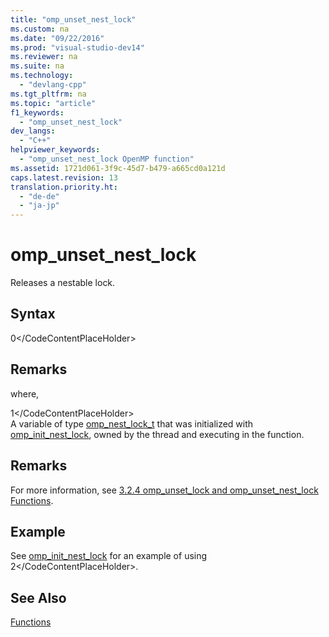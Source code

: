 ```yaml
---
title: "omp_unset_nest_lock"
ms.custom: na
ms.date: "09/22/2016"
ms.prod: "visual-studio-dev14"
ms.reviewer: na
ms.suite: na
ms.technology: 
  - "devlang-cpp"
ms.tgt_pltfrm: na
ms.topic: "article"
f1_keywords: 
  - "omp_unset_nest_lock"
dev_langs: 
  - "C++"
helpviewer_keywords: 
  - "omp_unset_nest_lock OpenMP function"
ms.assetid: 1721d061-3f9c-45d7-b479-a665cd0a121d
caps.latest.revision: 13
translation.priority.ht: 
  - "de-de"
  - "ja-jp"
---
```

# omp_unset_nest_lock
Releases a nestable lock.  
  
## Syntax  
  
<CodeContentPlaceHolder>0\</CodeContentPlaceHolder>  
## Remarks  
 where,  
  
 <CodeContentPlaceHolder>1\</CodeContentPlaceHolder>  
 A variable of type [omp_nest_lock_t](../vs140/omp_nest_lock_t.md) that was initialized with [omp_init_nest_lock](../vs140/omp_init_nest_lock.md), owned by the thread and executing in the function.  
  
## Remarks  
 For more information, see [3.2.4 omp_unset_lock and omp_unset_nest_lock Functions](../vs140/3.2.4-omp_unset_lock-and-omp_unset_nest_lock-functions.md).  
  
## Example  
 See [omp_init_nest_lock](../vs140/omp_init_nest_lock.md) for an example of using <CodeContentPlaceHolder>2\</CodeContentPlaceHolder>.  
  
## See Also  
 [Functions](../vs140/openmp-functions.md)